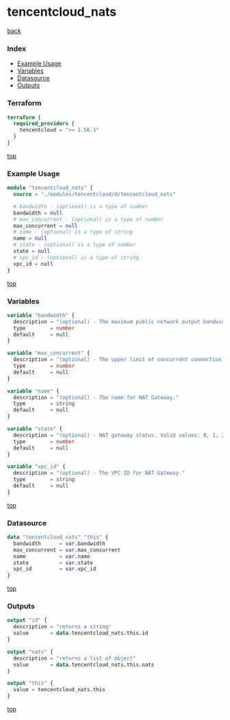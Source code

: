 # tencentcloud_nats

[back](../tencentcloud.md)

### Index

- [Example Usage](#example-usage)
- [Variables](#variables)
- [Datasource](#datasource)
- [Outputs](#outputs)

### Terraform

```terraform
terraform {
  required_providers {
    tencentcloud = ">= 1.56.1"
  }
}
```

[top](#index)

### Example Usage

```terraform
module "tencentcloud_nats" {
  source = "./modules/tencentcloud/d/tencentcloud_nats"

  # bandwidth - (optional) is a type of number
  bandwidth = null
  # max_concurrent - (optional) is a type of number
  max_concurrent = null
  # name - (optional) is a type of string
  name = null
  # state - (optional) is a type of number
  state = null
  # vpc_id - (optional) is a type of string
  vpc_id = null
}
```

[top](#index)

### Variables

```terraform
variable "bandwidth" {
  description = "(optional) - The maximum public network output bandwidth of the gateway (unit: Mbps), for example: `10`, `20`, `50`, `100`, `200`, `500`, `1000`, `2000`, `5000`."
  type        = number
  default     = null
}

variable "max_concurrent" {
  description = "(optional) - The upper limit of concurrent connection of NAT gateway, for example: `1000000`, `3000000`, `10000000`."
  type        = number
  default     = null
}

variable "name" {
  description = "(optional) - The name for NAT Gateway."
  type        = string
  default     = null
}

variable "state" {
  description = "(optional) - NAT gateway status. Valid values: 0, 1, 2. 0: Running, 1: Unavailable, 2: Be in arrears and out of service."
  type        = number
  default     = null
}

variable "vpc_id" {
  description = "(optional) - The VPC ID for NAT Gateway."
  type        = string
  default     = null
}
```

[top](#index)

### Datasource

```terraform
data "tencentcloud_nats" "this" {
  bandwidth      = var.bandwidth
  max_concurrent = var.max_concurrent
  name           = var.name
  state          = var.state
  vpc_id         = var.vpc_id
}
```

[top](#index)

### Outputs

```terraform
output "id" {
  description = "returns a string"
  value       = data.tencentcloud_nats.this.id
}

output "nats" {
  description = "returns a list of object"
  value       = data.tencentcloud_nats.this.nats
}

output "this" {
  value = tencentcloud_nats.this
}
```

[top](#index)
